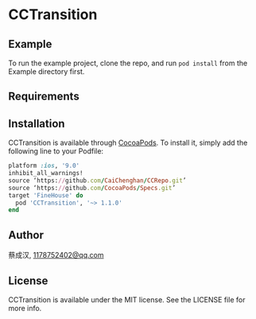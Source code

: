 # CCTransition

## Example

To run the example project, clone the repo, and run `pod install` from the Example directory first.

## Requirements

## Installation

CCTransition is available through [CocoaPods](https://cocoapods.org). To install
it, simply add the following line to your Podfile:

```ruby
platform :ios, '9.0'
inhibit_all_warnings!
source ‘https://github.com/CaiChenghan/CCRepo.git’
source ‘https://github.com/CocoaPods/Specs.git’
target 'FineHouse' do
  pod 'CCTransition', '~> 1.1.0'
end
```

## Author

蔡成汉, 1178752402@qq.com

## License

CCTransition is available under the MIT license. See the LICENSE file for more info.
